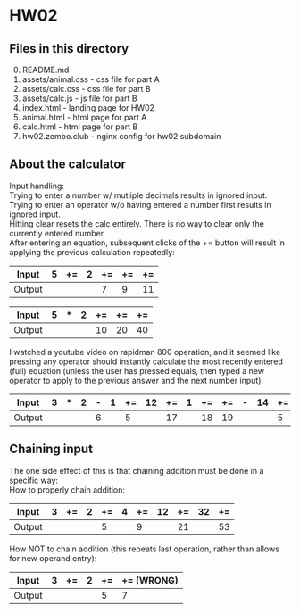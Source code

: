 # HW02 
## Files in this directory
0) README.md  
1) assets/animal.css - css file for part A  
2) assets/calc.css - css file for part B  
3) assets/calc.js - js file for part B  
4) index.html - landing page for HW02  
5) animal.html - html page for part A  
6) calc.html - html page for part B  
7) hw02.zombo.club - nginx config for hw02 subdomain
## About the calculator
Input handling:  
Trying to enter a number w/ mutliple decimals results in ignored input.  
Trying to enter an operator w/o having entered a number first results in ignored input.  
Hitting clear resets the calc entirely. There is no way to clear only the currently entered number.  
After entering an equation, subsequent clicks of the += button will result in applying the previous calculation repeatedly:
  
| Input  | 5 | += | 2 | += | += | += |
| ------ | - | -- | - | -- | -- | -- |
| Output |   |    |   | 7  | 9  | 11 |
  
| Input  | 5 | * | 2 | += | += | += |
| ------ | - | - | - | -- | -- | -- |
| Output |   |   |   | 10 | 20 | 40 |  
  
I watched a youtube video on rapidman 800 operation, and it seemed like pressing any operator should instantly calculate the most recently entered (full) equation (unless the user has pressed equals, then typed a new operator to apply to the previous answer and the next number input):  
  
| Input  | 3 | * | 2 | - | 1 | += | 12 | += | 1 | += | += | - | 14 | += | * | 2 | += |
| ------ | - | - | - | - | - | -- | -- | -- | - | -- | -- | - | -- | -- | - | - | -- |
| Output |   |   |   | 6 |   | 5  |    | 17 |   | 18 | 19 |   |    | 5  |   |   | 10 |
   
## Chaining input
The one side effect of this is that chaining addition must be done in a specific way:  
How to properly chain addition:  
  
| Input  | 3 | += | 2 | += | 4 | += | 12 | += | 32 | += |
| ------ | - | -- | - | -- | - | -- | -- | -- | -- | -- |
| Output |   |    |   | 5  |   | 9  |    | 21 |    | 53 |  
  
How NOT to chain addition (this repeats last operation, rather than allows for new operand entry):  
  
| Input  | 3 | += | 2 | += | += (WRONG) |
| ------ | - | -- | - | -- | ---------- |
| Output |   |    |   | 5  |     7      |